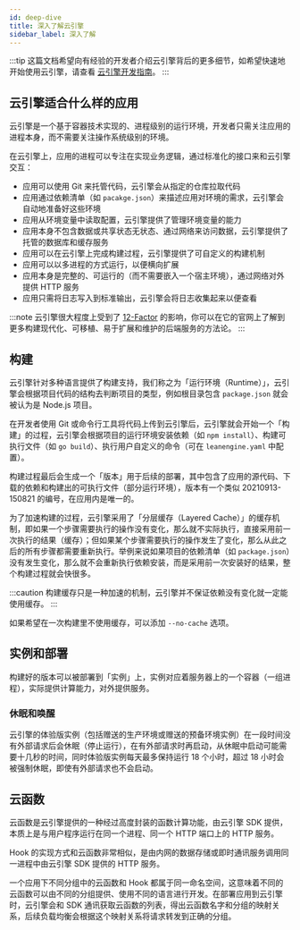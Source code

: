 ```yaml
---
id: deep-dive
title: 深入了解云引擎
sidebar_label: 深入了解
---
```


:::tip
这篇文档希望向有经验的开发者介绍云引擎背后的更多细节，如希望快速地开始使用云引擎，请查看 [云引擎开发指南](/sdk/engine/cloud-engine)。
:::

## 云引擎适合什么样的应用

云引擎是一个基于容器技术实现的、进程级别的运行环境，开发者只需关注应用的进程本身，而不需要关注操作系统级别的环境。

在云引擎上，应用的进程可以专注在实现业务逻辑，通过标准化的接口来和云引擎交互：

- 应用可以使用 Git 来托管代码，云引擎会从指定的仓库拉取代码
- 应用通过依赖清单（如 `pacakge.json`）来描述应用对环境的需求，云引擎会自动地准备好这些环境
- 应用从环境变量中读取配置，云引擎提供了管理环境变量的能力
- 应用本身不包含数据或共享状态无状态、通过网络来访问数据，云引擎提供了托管的数据库和缓存服务
- 应用可以在云引擎上完成构建过程，云引擎提供了可自定义的构建机制
- 应用可以以多进程的方式运行，以便横向扩展
- 应用本身是完整的、可运行的（而不需要嵌入一个宿主环境），通过网络对外提供 HTTP 服务
- 应用只需将日志写入到标准输出，云引擎会将日志收集起来以便查看

:::note
云引擎很大程度上受到了 [12-Factor](https://12factor.net/zh_cn/) 的影响，你可以在它的官网上了解到更多构建现代化、可移植、易于扩展和维护的后端服务的方法论。
:::

## 构建
云引擎针对多种语言提供了构建支持，我们称之为「运行环境（Runtime）」，云引擎会根据项目代码的结构去判断项目的类型，例如根目录包含 `package.json` 就会被认为是 Node.js 项目。

在开发者使用 Git 或命令行工具将代码上传到云引擎后，云引擎就会开始一个「构建」的过程，云引擎会根据项目的运行环境安装依赖（如 `npm install`）、构建可执行文件（如 `go build`）、执行用户自定义的命令（可在 `leanengine.yaml` 中配置）。

构建过程最后会生成一个「版本」用于后续的部署，其中包含了应用的源代码、下载的依赖和构建出的可执行文件（部分运行环境），版本有一个类似 20210913-150821 的编号，在应用内是唯一的。

为了加速构建的过程，云引擎采用了「分层缓存（Layered Cache）」的缓存机制，即如果一个步骤需要执行的操作没有变化，那么就不实际执行，直接采用前一次执行的结果（缓存）；但如果某个步骤需要执行的操作发生了变化，那么从此之后的所有步骤都需要重新执行。举例来说如果项目的依赖清单（如 `package.json`）没有发生变化，那么就不会重新执行依赖安装，而是采用前一次安装好的结果，整个构建过程就会快很多。

:::caution
构建缓存只是一种加速的机制，云引擎并不保证依赖没有变化就一定能使用缓存。
:::

如果希望在一次构建里不使用缓存，可以添加 `--no-cache` 选项。

## 实例和部署
构建好的版本可以被部署到「实例」上，实例对应着服务器上的一个容器（一组进程），实际提供计算能力，对外提供服务。

### 休眠和唤醒
云引擎的体验版实例（包括赠送的生产环境或赠送的预备环境实例）在一段时间没有外部请求后会休眠（停止运行），在有外部请求时再启动，从休眠中启动可能需要十几秒的时间，同时体验版实例每天最多保持运行 18 个小时，超过 18 小时会被强制休眠，即使有外部请求也不会启动。

## 云函数

云函数是云引擎提供的一种经过高度封装的函数计算功能，由云引擎 SDK 提供，本质上是与用户程序运行在同一个进程、同一个 HTTP 端口上的 HTTP 服务。

Hook 的实现方式和云函数非常相似，是由内网的数据存储或即时通讯服务调用同一进程中由云引擎 SDK 提供的 HTTP 服务。

一个应用下不同分组中的云函数和 Hook 都属于同一命名空间，这意味着不同的云函数可以由不同的分组提供、使用不同的语言进行开发。在部署应用到云引擎时，云引擎会和 SDK 通讯获取云函数的列表，得出云函数名字和分组的映射关系，后续负载均衡会根据这个映射关系将请求转发到正确的分组。
